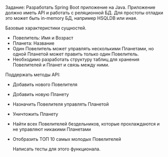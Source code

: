 Задание:
Разработать Spring Boot приложение на Java.
Приложение должно иметь API и работать с реляционной БД. Для простоты отладки это
может быть in-memory БД, например HSQLDB или иная.

Базовые характеристики сущностей.
- Повелитель: Имя и Возраст
- Планета: Название
- Один Повелитель может управлять несколькими Планетами, но одной Планетой может
править только один Повелитель.
- Необходимо разработать структуру таблиц для хранения Повелителей и Планет и связь
между ними.

Поддержать методы API:
- Добавить нового Повелителя
- Добавить новую Планету
- Назначить Повелителя управлять Планетой
- Уничтожить Планету
- Найти всех Повелителей бездельников, которые прохлаждаются и не управляют
  никакими Планетами
- Отобразить ТОП 10 самых молодых Повелителей


  Написать тесты для этого функционала.



